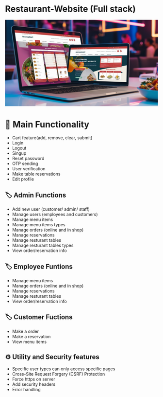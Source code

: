 # Restaurant-Website (Full stack)

<img src="images/picture10.jpg"><br>

<h1>🚀 Main Functionality</h1>
<ul>
<li>Cart feature(add, remove, clear, submit)</li>
<li>Login</li>
<li>Logout</li>
<li>Singup</li>
<li>Reset password</li>
<li>OTP sending</li>
<li>User verification</li>
<li>Make table reservations</li>
<li>Edit profile</li>
</ul>

<h2>🏷️ Admin Functions</h2>
<ul>
<li>Add new user (customer/ admin/ staff)</li>
<li>Manage users (employees and customers)</li>
<li>Manage menu items</li>
<li>Manage menu items types</li>
<li>Manage orders (online and in shop)</li>
<li>Manage reservations</li>
<li>Manage resturant tables</li>
<li>Manage resturant tables types</li>
<li>View order/reservation info</li>
</ul>

<h2>🏷️ Employee Funtions</h2>
<ul>
<li>Manage menu items</li>
<li>Manage orders (online and in shop)</li>
<li>Manage reservations</li>
<li>Manage resturant tables</li>
<li>View order/reservation info</li>
</ul>

<h2>🏷️ Customer Fuctions</h2>
<ul>
<li>Make a order</li>
<li>Make a reservation</li>
<li>View menu items</li>
</ul>

<h2>⚙️ Utility and Security features</h2>
<ul>
<li>Specific user types can only access specific pages</li>
<li>Cross-Site Request Forgery (CSRF) Protection</li>
<li>Force https on server</li>
<li>Add security headers</li>
<li>Error handling</li>
</ul>
